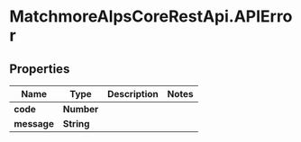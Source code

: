 # MatchmoreAlpsCoreRestApi.APIError

## Properties
Name | Type | Description | Notes
------------ | ------------- | ------------- | -------------
**code** | **Number** |  | 
**message** | **String** |  | 


